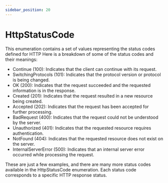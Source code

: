 ```yaml
---
sidebar_position: 20
---
```

# HttpStatusCode

This enumeration contains a set of values representing the status codes defined for HTTP
Here is a breakdown of some of the status codes and their meanings:

- Continue (100): Indicates that the client can continue with its request.
- SwitchingProtocols (101): Indicates that the protocol version or protocol is being changed.
- OK (200): Indicates that the request succeeded and the requested information is in the response.
- Created (201): Indicates that the request resulted in a new resource being created.
- Accepted (202): Indicates that the request has been accepted for further processing.
- BadRequest (400): Indicates that the request could not be understood by the server.
- Unauthorized (401): Indicates that the requested resource requires authentication.
- NotFound (404): Indicates that the requested resource does not exist on the server.
- InternalServerError (500): Indicates that an internal server error occurred while processing the request.

These are just a few examples, and there are many more status codes available in the HttpStatusCode enumeration. Each status code corresponds to a specific HTTP response status.
